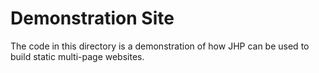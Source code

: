 # Demonstration Site

The code in this directory is a demonstration of how JHP can be used to build static multi-page websites.